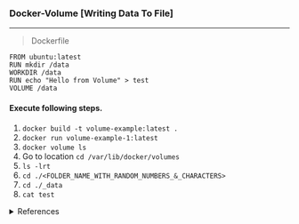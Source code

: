 ### Docker-Volume [Writing Data To File]
---
> Dockerfile
```
FROM ubuntu:latest
RUN mkdir /data
WORKDIR /data
RUN echo "Hello from Volume" > test
VOLUME /data
```

#### Execute following steps.

1. `docker build -t volume-example:latest .`
2. `docker run volume-example-1:latest`
3. `docker volume ls `
4. Go to location `cd /var/lib/docker/volumes`
5. `ls -lrt`
6. `cd ./<FOLDER_NAME_WITH_RANDOM_NUMBERS_&_CHARACTERS>`
7. `cd ./_data`
8. `cat test`



<details>
<summary>References</summary>
1. Docker-Volumes https://earthly.dev/blog/docker-volumes/ <br>
2. https://docs.docker.com/storage/#:~:text=Volumes%20are%20the%20preferred%20way,is%20mounted%20into%20a%20container.
</details>
